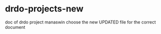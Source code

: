 # drdo-projects-new
doc of drdo project
manaswin choose the new UPDATED file for the correct document
